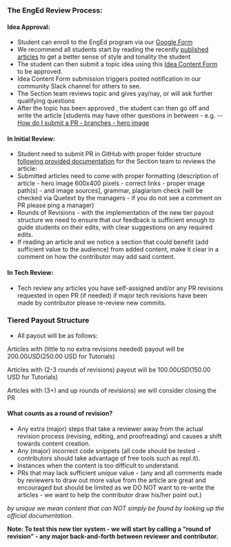 ### The EngEd Review Process:
#### Idea Approval:
- Student can enroll to the EngEd program via our [Google Form](https://docs.google.com/forms/d/e/1FAIpQLSfTbj3kqvEJEb5RLjqJurfbHa8ckzQx0CjRzaizblue9ZOK5A/viewform?usp=sf_link)
- We recommend all students start by reading the recently [published articles](/engineering-education/) to get a better sense of style and tonality the student
- The student can then submit a topic idea using this [Idea Content Form](https://github.com/section-io/engineering-education/issues/new?assignees=&labels=topic+suggestion&template=enged-content-idea-suggestion.md&title=) to be approved.
- Idea Content Form submission triggers posted notification in our community Slack channel for others to see.
- The Section team reviews topic and gives yay/nay, or will ask further qualifying questions
- After the topic has been approved , the student can then go off and write the article [students may have other questions in between - e.g. -- [How do I submit a PR - branches - hero image](/engineering-education/blob/master/CONTRIBUTING.md)

#### In Initial Review:
- Student need to submit PR in GitHub with proper folder structure [following provided documentation](/engineering-education/blob/master/UPLOAD_INSTRUCTIONS.md) for the Section team to reviews the article:
- Submitted articles need to come with proper formatting (description of article - hero image 600x400 pixels - correct links - proper image path(s) - and image sources], grammar, plagiarism check (will be checked via Quetext by the managers - if you do not see a comment on PR please ping a manager)
- Rounds of Revisions - with the implementation of the new tier payout structure we need to ensure that our feedback is sufficient enough to guide students on their edits, with clear suggestions on any required edits.
- If reading an article and we notice a section that could benefit (add sufficient value to the audience) from added content, make it clear in a comment on how the contributor may add said content.

#### In Tech Review:
- Tech review any articles you have self-assigned and/or any PR revisions requested in open PR (if needed) if major tech revisions have been made by contributor please re-review new commits.

### Tiered Payout Structure
- All payout will be as follows:

Articles with (little to no extra revisions needed) payout will be $200.00 USD ($250.00 USD for Tutorials)

Articles with (2-3 rounds of revisions) payout will be $100.00 USD ($150.00 USD for Tutorials)

Articles with (3+) and up rounds of revisions) we will consider closing the PR

#### What counts as a round of revision?
- Any extra (major) steps that take a reviewer away from the actual revision process (revising, editing, and proofreading) and causes a shift towards content creation.
- Any (major) incorrect code snippets (all code should be tested - contributors should take advantage of free tools such as repl.it).
- Instances when the content is too difficult to understand.
- PRs that may lack sufficient *unique* value - (any and all comments made by reviewers to draw out more value from the article are great and encouraged but should be limited as we DO NOT want to re-write the articles - we want to help the contributor draw his/her point out.)

*by unique we mean content that can NOT simply be found by looking up the official documentation.*

**Note: To test this new tier system - we will start by calling a “round of revision” - any major back-and-forth between reviewer and contributor.**
